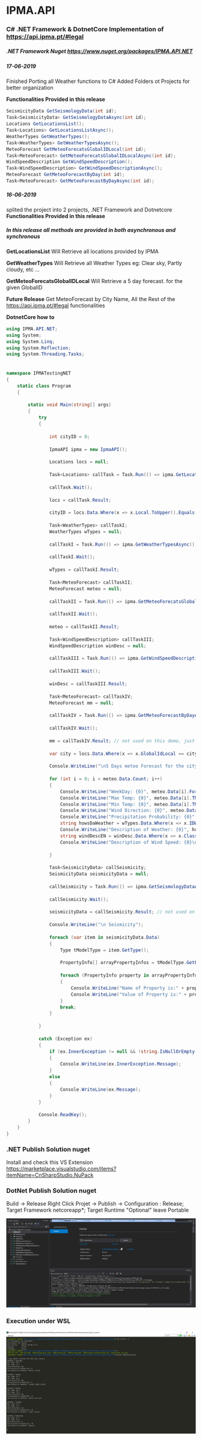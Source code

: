 # IPMA.API
### C# .NET Framework & DotnetCore Implementation of https://api.ipma.pt/#legal

##### .NET Framework Nuget https://www.nuget.org/packages/IPMA.API.NET

##### **17-06-2019** 
Finished Porting all Weather functions to C#
Added Folders ot Projects for better organization

**Functionalities Provided in this release**

```csharp
SeismicityData GetSeismologyData(int id);
Task<SeismicityData> GetSeismologyDataAsync(int id);
Locations GetLocationsList();
Task<Locations> GetLocationsListAsync();
WeatherTypes GetWeatherTypes();
Task<WeatherTypes> GetWeatherTypesAsync();
MeteoForecast GetMeteoForecatsGlobalIDLocal(int id);
Task<MeteoForecast> GetMeteoForecatsGlobalIDLocalAsync(int id);
WindSpeedDescription GetWindSpeedDescription();
Task<WindSpeedDescription> GetWindSpeedDescriptionAsync();
MeteoForecast GetMeteoForecastByDay(int id);
Task<MeteoForecast> GetMeteoForecastByDayAsync(int id);
```

##### **16-06-2019** 
splited the project into 2 projects, .NET Framework and Dotnetcore
**Functionalities Provided in this release**

##### In this release all methods are provided in both asynchronous and synchronous

**GetLocationsList** 
Will Retrieve all locations provided by IPMA

**GetWeatherTypes**
Will Retrieve all Weather Types 
eg: Clear sky, Partly cloudy, etc ...

**GetMeteoForecatsGlobalIDLocal**
Will Retrieve a 5 day forecast. for the given GlobalID

**Future Release**
Get MeteoForecast by City Name,
All the Rest of the https://api.ipma.pt/#legal functionalities

**DotnetCore  how to**
```csharp
using IPMA.API.NET;
using System;
using System.Linq;
using System.Reflection;
using System.Threading.Tasks;


namespace IPMATestingNET
{
	static class Program
	{

		static void Main(string[] args)
		{
			try
			{

				int cityID = 0;

				IpmaAPI ipma = new IpmaAPI();

				Locations locs = null;

				Task<Locations> callTask = Task.Run(() => ipma.GetLocationsListAsync());

				callTask.Wait();

				locs = callTask.Result;

				cityID = locs.Data.Where(x => x.Local.ToUpper().Equals("BRAGA")).Select(x => x.GlobalIdLocal).SingleOrDefault();

				Task<WeatherTypes> callTaskI;
				WeatherTypes wTypes = null;

				callTaskI = Task.Run(() => ipma.GetWeatherTypesAsync());

				callTaskI.Wait();

				wTypes = callTaskI.Result;

				Task<MeteoForecast> callTaskII;
				MeteoForecast meteo = null;

				callTaskII = Task.Run(() => ipma.GetMeteoForecatsGlobalIDLocalAsync(cityID));

				callTaskII.Wait();

				meteo = callTaskII.Result;

				Task<WindSpeedDescription> callTaskIII;
				WindSpeedDescription winDesc = null;

				callTaskIII = Task.Run(() => ipma.GetWindSpeedDescriptionAsync());

				callTaskIII.Wait();

				winDesc = callTaskIII.Result;

				Task<MeteoForecast> callTaskIV;
				MeteoForecast mm = null;

				callTaskIV = Task.Run(() => ipma.GetMeteoForecastByDayAsync(2));

				callTaskIV.Wait();

				mm = callTaskIV.Result; // not used on this demo, just how to get daily Meteo forecast 

				var city = locs.Data.Where(x => x.GlobalIdLocal == cityID).Select(x => x.Local).SingleOrDefault();

				Console.WriteLine("\n5 Days meteo Forecast for the city: {0}", city);

				for (int i = 0; i < meteo.Data.Count; i++)
				{
					Console.WriteLine("WeekDay: {0}", meteo.Data[i].ForecastDate.DayOfWeek);
					Console.WriteLine("Max Temp: {0}", meteo.Data[i].TMax);
					Console.WriteLine("Min Temp: {0}", meteo.Data[i].TMin);
					Console.WriteLine("Wind Direction: {0}", meteo.Data[i].PredWindDir);
					Console.WriteLine("Precipitation Probability: {0}", meteo.Data[i].PrecipitaProb);
					string howsDaWeather = wTypes.Data.Where(x => x.IDWeatherType == meteo.Data[i].IDWeatherType).Select(y => y.DescIdWeatherTypeEN).SingleOrDefault();
					Console.WriteLine("Description of Weather: {0}", howsDaWeather);
					string windDescEN = winDesc.Data.Where(x => x.ClassWindSpeed == meteo.Data[i].ClassWindSpeed).Select(x => x.DescClassWindSpeedDailyEN).SingleOrDefault();
					Console.WriteLine("Description of Wind Speed: {0}\n", windDescEN);

				}

				Task<SeismicityData> callSeismicity;
				SeismicityData seismicityData = null;

				callSeismicity = Task.Run(() => ipma.GetSeismologyDataAsync(7));

				callSeismicity.Wait();

				seismicityData = callSeismicity.Result; // not used on this demo, just how to get daily Meteo forecast 

				Console.WriteLine("\n Seismicity");

				foreach (var item in seismicityData.Data)
				{
					Type tModelType = item.GetType();

					PropertyInfo[] arrayPropertyInfos = tModelType.GetProperties();

					foreach (PropertyInfo property in arrayPropertyInfos)
					{
						Console.WriteLine("Name of Property is:" + property.Name);
						Console.WriteLine("Value of Property is:" + property.GetValue(item).ToString());
					}
					break;
				}

			}

			catch (Exception ex)
			{
				if (ex.InnerException != null && !string.IsNullOrEmpty(ex.InnerException.Message))
				{
					Console.WriteLine(ex.InnerException.Message);
				}
				else
				{
					Console.WriteLine(ex.Message);
				}
			}

			Console.ReadKey();
		}
	}
}
```

### .NET Publish Solution nuget
Install and check this VS Extension https://marketplace.visualstudio.com/items?itemName=CnSharpStudio.NuPack

### DotNet Publish Solution nuget
Build -> Release
Right Click Projet -> Publish -> Configuration : Release; Target Framework netcoreapp*; Target Runtime "Optional" leave Portable

![alt text](https://github.com/jlKampos/IPMA.API/blob/master/Image_002.png)


### Execution under WSL
![alt text](https://github.com/jlKampos/IPMA.API/blob/master/Image_001.png)
